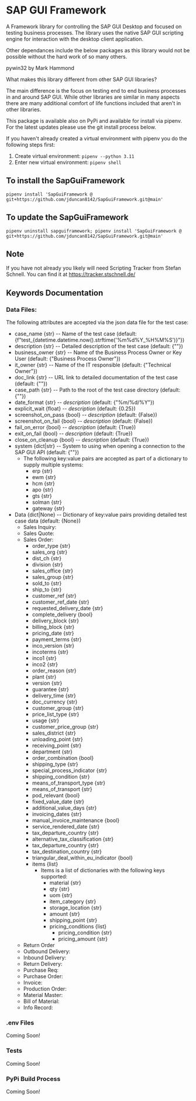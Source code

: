 # SAP GUI Framework

A Framework library for controlling the SAP GUI Desktop and focused on testing business processes. The library uses the native SAP GUI scripting engine for interaction with the desktop client application. 

Other dependances include the below packages as this library would not be possible without the hard work of so many others. 

pywin32 by Mark Hammond

What makes this library different from other SAP GUI libraries? 

The main difference is the focus on testing end to end business processes in and around SAP GUI. While other libraries are similar in many aspects there are many additional comfort of life functions included that aren't in other libraries. 

This package is available also on PyPi and available for install via pipenv. For the latest updates please use the git install process below. 

If you haven't already created a virtual environment with pipenv you do the following steps first:
1. Create virtual environment: `pipenv --python 3.11`
2. Enter new virtual environment: `pipenv shell`

## To install the SapGuiFramework
```shell
pipenv install 'SapGuiFramework @ git+https://github.com/jduncan8142/SapGuiFramework.git@main'
```

## To update the SapGuiFramework
```shell
pipenv uninstall sapguiframework; pipenv install 'SapGuiFramework @ git+https://github.com/jduncan8142/SapGuiFramework.git@main'
```
## Note
If you have not already you likely will need Scripting Tracker from Stefan Schnell. You can find it at https://tracker.stschnell.de/

## Keywords Documentation
### Data Files:
The following attributes are accepted via the json data file for the test case: 
- case_name {str} -- Name of the test case (default: {f"test_{datetime.datetime.now().strftime('%m%d%Y_%H%M%S')}"})
- description {str} -- Detailed description of the test case (default: {""})
- business_owner {str} -- Name of the Business Process Owner or Key User (default: {"Business Process Owner"})
- it_owner {str} -- Name of the IT responsible (default: {"Technical Owner"})
- doc_link {str} -- URL link to detailed documentation of the test case (default: {""})
- case_path {str} -- Path to the root of the test case directory (default: {""})
- date_format {str} -- _description_ (default: {"%m/%d/%Y"})
- explicit_wait {float} -- _description_ (default: {0.25})
- screenshot_on_pass {bool} -- _description_ (default: {False})
- screenshot_on_fail {bool} -- _description_ (default: {False})
- fail_on_error {bool} -- _description_ (default: {True})
- exit_on_fail {bool} -- _description_ (default: {True})
- close_on_cleanup {bool} -- _description_ (default: {True})
- system {dict|str} -- System to using when opening a connection to the SAP GUI API (default: {""})
    - The following key:value pairs are accepted as part of a dictionary to supply multiple systems:
        - erp {str}
        - ewm {str}
        - hcm {str}
        - apo {str}
        - gts {str}
        - solman {str}
        - gateway {str}
- Data {dict|None} -- Dictionary of key:value pairs providing detailed test case data (default: {None})
    - Sales Inquiry:
    - Sales Quote:
    - Sales Order:
        - order_type {str}
        - sales_org {str}
        - dist_ch {str}
        - division {str}
        - sales_office {str}
        - sales_group {str}
        - sold_to {str}
        - ship_to {str}
        - customer_ref {str}
        - customer_ref_date {str}
        - requested_delivery_date {str}
        - complete_delivery {bool}
        - delivery_block {str}
        - billing_block {str}
        - pricing_date {str}
        - payment_terms {str}
        - inco_version {str}
        - incoterms {str}
        - inco1 {str}
        - inco2 {str}
        - order_reason {str}
        - plant {str}
        - version {str}
        - guarantee {str}
        - delivery_time {str}
        - doc_currency {str}
        - customer_group {str}
        - price_list_type {str}
        - usage {str}
        - customer_price_group {str}
        - sales_district {str}
        - unloading_point {str}
        - receiving_point {str}
        - department {str}
        - order_combination {bool}
        - shipping_type {str}
        - special_process_indicator {str}
        - shipping_condition {str}
        - means_of_transport_type {str}
        - means_of_transport {str}
        - pod_relevant {bool}
        - fixed_value_date {str}
        - additional_value_days {str}
        - invoicing_dates {str}
        - manual_invoice_maintenance {bool}
        - service_rendered_date {str}
        - tax_departure_country {str}
        - alternative_tax_classification {str}
        - tax_departure_country {str}
        - tax_destination_country {str}
        - triangular_deal_within_eu_indicator {bool}
        - items {list}
            - Items is a list of dictionaries with the following keys supported:
                - material {str}
                - qty {str}
                - uom {str}
                - item_category {str}
                - storage_location {str}
                - amount {str}
                - shipping_point {str}
                - pricing_conditions {list}
                    - pricing_condition {str}
                    - pricing_amount {str}
    - Return Order
    - Outbound Delivery:
    - Inbound Delivery:
    - Return Delivery:
    - Purchase Req:
    - Purchase Order:
    - Invoice:
    - Production Order:
    - Material Master:
    - Bill of Material:
    - Info Record:

### .env Files
Coming Soon!

### Tests
Coming Soon!

### PyPi Build Process
Coming Soon!